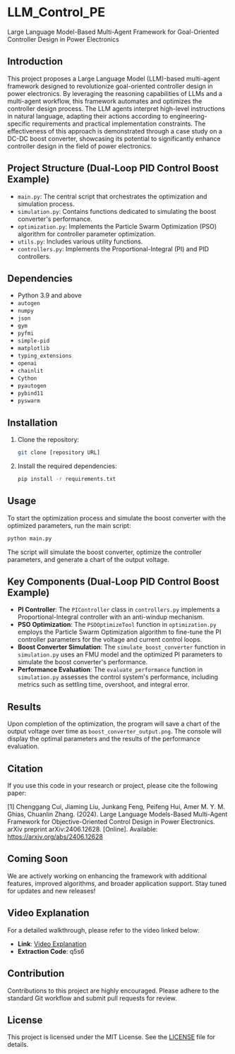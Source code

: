 # LLM_Control_PE

Large Language Model-Based Multi-Agent Framework for Goal-Oriented Controller Design in Power Electronics

## Introduction

This project proposes a Large Language Model (LLM)-based multi-agent framework designed to revolutionize goal-oriented controller design in power electronics. By leveraging the reasoning capabilities of LLMs and a multi-agent workflow, this framework automates and optimizes the controller design process. The LLM agents interpret high-level instructions in natural language, adapting their actions according to engineering-specific requirements and practical implementation constraints. The effectiveness of this approach is demonstrated through a case study on a DC-DC boost converter, showcasing its potential to significantly enhance controller design in the field of power electronics.

## Project Structure (Dual-Loop PID Control Boost Example)

- `main.py`: The central script that orchestrates the optimization and simulation process.
- `simulation.py`: Contains functions dedicated to simulating the boost converter's performance.
- `optimization.py`: Implements the Particle Swarm Optimization (PSO) algorithm for controller parameter optimization.
- `utils.py`: Includes various utility functions.
- `controllers.py`: Implements the Proportional-Integral (PI) and PID controllers.

## Dependencies

- Python 3.9 and above
- `autogen`
- `numpy`
- `json`
- `gym`
- `pyfmi`
- `simple-pid`
- `matplotlib`
- `typing_extensions`
- `openai`
- `chainlit`
- `Cython`
- `pyautogen`
- `pybind11`
- `pyswarm`

## Installation

1. Clone the repository:
   ```bash
   git clone [repository URL]
   ```

2. Install the required dependencies:
   ```bash
   pip install -r requirements.txt
   ```

## Usage

To start the optimization process and simulate the boost converter with the optimized parameters, run the main script:

```bash
python main.py
```

The script will simulate the boost converter, optimize the controller parameters, and generate a chart of the output voltage.

## Key Components (Dual-Loop PID Control Boost Example)

- **PI Controller**: The `PIController` class in `controllers.py` implements a Proportional-Integral controller with an anti-windup mechanism.
- **PSO Optimization**: The `PSOOptimizeTool` function in `optimization.py` employs the Particle Swarm Optimization algorithm to fine-tune the PI controller parameters for the voltage and current control loops.
- **Boost Converter Simulation**: The `simulate_boost_converter` function in `simulation.py` uses an FMU model and the optimized PI parameters to simulate the boost converter's performance.
- **Performance Evaluation**: The `evaluate_performance` function in `simulation.py` assesses the control system's performance, including metrics such as settling time, overshoot, and integral error.

## Results

Upon completion of the optimization, the program will save a chart of the output voltage over time as `boost_converter_output.png`. The console will display the optimal parameters and the results of the performance evaluation.

## Citation

If you use this code in your research or project, please cite the following paper:

[1] Chenggang Cui, Jiaming Liu, Junkang Feng, Peifeng Hui, Amer M. Y. M. Ghias, Chuanlin Zhang. (2024). Large Language Models-Based Multi-Agent Framework for Objective-Oriented Control Design in Power Electronics. arXiv preprint arXiv:2406.12628. [Online]. Available: https://arxiv.org/abs/2406.12628

## Coming Soon

We are actively working on enhancing the framework with additional features, improved algorithms, and broader application support. Stay tuned for updates and new releases!

## Video Explanation

For a detailed walkthrough, please refer to the video linked below:

- **Link**: [Video Explanation](https://pan.baidu.com/s/1rQ-10BaxaThU0EGtI2uGMA)
- **Extraction Code**: q5s6

## Contribution

Contributions to this project are highly encouraged. Please adhere to the standard Git workflow and submit pull requests for review.

## License

This project is licensed under the MIT License. See the [LICENSE](LICENSE) file for details.
